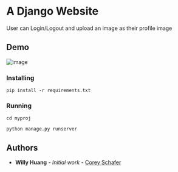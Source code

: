 # A Django Website

User can Login/Logout and upload an image as their profile image

## Demo

![image](https://github.com/breezekiller789/Django_Project/blob/master/django_demo.gif)


### Installing
```
pip install -r requirements.txt
```

### Running

```
cd myproj
```
```
python manage.py runserver
```

## Authors

* **Willy Huang** - *Initial work* - [Corey Schafer](https://www.youtube.com/channel/UCCezIgC97PvUuR4_gbFUs5g)

